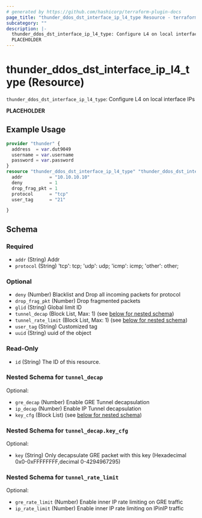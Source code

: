 ```yaml
---
# generated by https://github.com/hashicorp/terraform-plugin-docs
page_title: "thunder_ddos_dst_interface_ip_l4_type Resource - terraform-provider-thunder"
subcategory: ""
description: |-
  thunder_ddos_dst_interface_ip_l4_type: Configure L4 on local interface IPs
  PLACEHOLDER
---
```


# thunder_ddos_dst_interface_ip_l4_type (Resource)

`thunder_ddos_dst_interface_ip_l4_type`: Configure L4 on local interface IPs

__PLACEHOLDER__

## Example Usage

```terraform
provider "thunder" {
  address  = var.dut9049
  username = var.username
  password = var.password
}
resource "thunder_ddos_dst_interface_ip_l4_type" "thunder_ddos_dst_interface_ip_l4_type" {
  addr          = "10.10.10.10"
  deny          = 1
  drop_frag_pkt = 1
  protocol      = "tcp"
  user_tag      = "21"

}
```

<!-- schema generated by tfplugindocs -->
## Schema

### Required

- `addr` (String) Addr
- `protocol` (String) 'tcp': tcp; 'udp': udp; 'icmp': icmp; 'other': other;

### Optional

- `deny` (Number) Blacklist and Drop all incoming packets for protocol
- `drop_frag_pkt` (Number) Drop fragmented packets
- `glid` (String) Global limit ID
- `tunnel_decap` (Block List, Max: 1) (see [below for nested schema](#nestedblock--tunnel_decap))
- `tunnel_rate_limit` (Block List, Max: 1) (see [below for nested schema](#nestedblock--tunnel_rate_limit))
- `user_tag` (String) Customized tag
- `uuid` (String) uuid of the object

### Read-Only

- `id` (String) The ID of this resource.

<a id="nestedblock--tunnel_decap"></a>
### Nested Schema for `tunnel_decap`

Optional:

- `gre_decap` (Number) Enable GRE Tunnel decapsulation
- `ip_decap` (Number) Enable IP Tunnel decapsulation
- `key_cfg` (Block List) (see [below for nested schema](#nestedblock--tunnel_decap--key_cfg))

<a id="nestedblock--tunnel_decap--key_cfg"></a>
### Nested Schema for `tunnel_decap.key_cfg`

Optional:

- `key` (String) Only decapsulate GRE packet with this key (Hexadecimal 0x0-0xFFFFFFFF,decimal 0-4294967295)



<a id="nestedblock--tunnel_rate_limit"></a>
### Nested Schema for `tunnel_rate_limit`

Optional:

- `gre_rate_limit` (Number) Enable inner IP rate limiting on GRE traffic
- `ip_rate_limit` (Number) Enable inner IP rate limiting on IPinIP traffic


